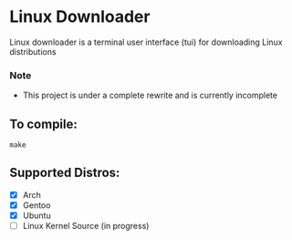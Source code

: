 # Linux Downloader
Linux downloader is a terminal user interface (tui) for downloading Linux distributions 

### Note
  * This project is under a complete rewrite and is currently incomplete

## To compile:
```
make
```

## Supported Distros:
- [x] Arch
- [x] Gentoo
- [x] Ubuntu
- [ ] Linux Kernel Source (in progress)
